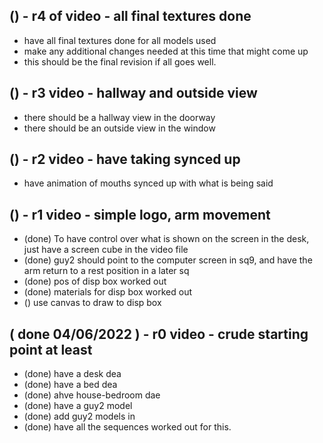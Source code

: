 
## () - r4 of video - all final textures done
* have all final textures done for all models used
* make any additional changes needed at this time that might come up
* this should be the final revision if all goes well.

## () - r3 video - hallway and outside view
* there should be a hallway view in the doorway
* there should be an outside view in the window

## () - r2 video - have taking synced up
* have animation of mouths synced up with what is being said

## () - r1 video - simple logo, arm movement
* (done) To have control over what is shown on the screen in the desk, just have a screen cube in the video file
* (done) guy2 should point to the computer screen in sq9, and have the arm return to a rest position in a later sq
* (done) pos of disp box worked out
* (done) materials for disp box worked out
* () use canvas to draw to disp box

## ( done 04/06/2022 ) - r0 video - crude starting point at least
* (done) have a desk dea
* (done) have a bed dea
* (done) ahve house-bedroom dae
* (done) have a guy2 model
* (done) add guy2 models in
* (done) have all the sequences worked out for this.

